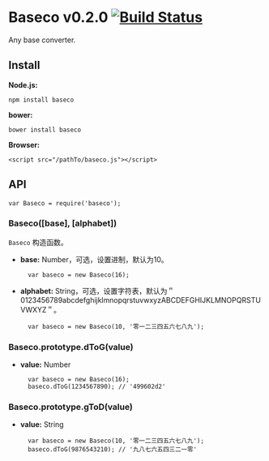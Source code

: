 Baseco v0.2.0 [![Build Status](https://travis-ci.org/zensh/baseco.png?branch=master)](https://travis-ci.org/zensh/baseco)
====================
Any base converter.

## Install

**Node.js:**

    npm install baseco

**bower:**

    bower install baseco

**Browser:**

    <script src="/pathTo/baseco.js"></script>

## API

    var Baseco = require('baseco');

### Baseco([base], [alphabet])

`Baseco` 构造函数。

+ **base:** Number，可选，设置进制，默认为10。

        var baseco = new Baseco(16);

+ **alphabet:** String，可选，设置字符表，默认为＂0123456789abcdefghijklmnopqrstuvwxyzABCDEFGHIJKLMNOPQRSTUVWXYZ＂。

        var baseco = new Baseco(10, '零一二三四五六七八九');


### Baseco.prototype.dToG(value)

+ **value:** Number

        var baseco = new Baseco(16);
        baseco.dToG(1234567890); // '499602d2'

### Baseco.prototype.gToD(value)

+ **value:** String

        var baseco = new Baseco(10, '零一二三四五六七八九');
        baseco.dToG(9876543210); // '九八七六五四三二一零'
